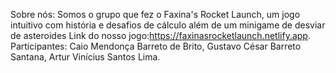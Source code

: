 Sobre nós: Somos o grupo que fez o Faxina's Rocket Launch, um jogo intuitivo com história e desafios de cálculo além de um minigame de desviar de asteroides
Link do nosso jogo:https://faxinasrocketlaunch.netlify.app.
Participantes: Caio Mendonça Barreto de Brito, Gustavo César Barreto Santana, Artur Vinícius Santos Lima.
